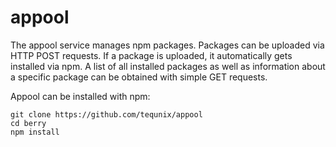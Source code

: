 appool
======

The appool service manages npm packages. Packages can be uploaded via
HTTP POST requests. If a package is uploaded, it automatically gets
installed via npm. A list of all installed packages as well as
information about a specific package can be obtained with simple GET
requests. 

Appool can be installed with npm:

    git clone https://github.com/tequnix/appool
    cd berry
    npm install
